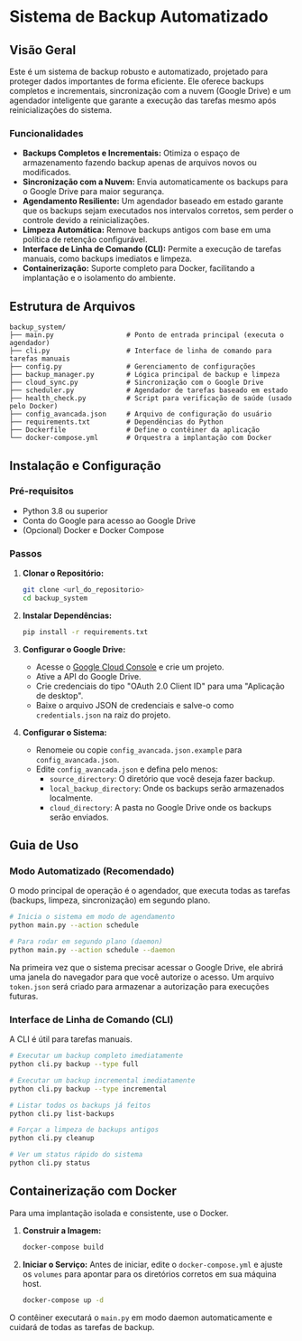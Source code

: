 # Sistema de Backup Automatizado

##  Visão Geral

Este é um sistema de backup robusto e automatizado, projetado para proteger dados importantes de forma eficiente. Ele oferece backups completos e incrementais, sincronização com a nuvem (Google Drive) e um agendador inteligente que garante a execução das tarefas mesmo após reinicializações do sistema.

### Funcionalidades

- **Backups Completos e Incrementais:** Otimiza o espaço de armazenamento fazendo backup apenas de arquivos novos ou modificados.
- **Sincronização com a Nuvem:** Envia automaticamente os backups para o Google Drive para maior segurança.
- **Agendamento Resiliente:** Um agendador baseado em estado garante que os backups sejam executados nos intervalos corretos, sem perder o controle devido a reinicializações.
- **Limpeza Automática:** Remove backups antigos com base em uma política de retenção configurável.
- **Interface de Linha de Comando (CLI):** Permite a execução de tarefas manuais, como backups imediatos e limpeza.
- **Containerização:** Suporte completo para Docker, facilitando a implantação e o isolamento do ambiente.

## Estrutura de Arquivos

```
backup_system/
├── main.py                  # Ponto de entrada principal (executa o agendador)
├── cli.py                   # Interface de linha de comando para tarefas manuais
├── config.py                # Gerenciamento de configurações
├── backup_manager.py        # Lógica principal de backup e limpeza
├── cloud_sync.py            # Sincronização com o Google Drive
├── scheduler.py             # Agendador de tarefas baseado em estado
├── health_check.py          # Script para verificação de saúde (usado pelo Docker)
├── config_avancada.json     # Arquivo de configuração do usuário
├── requirements.txt         # Dependências do Python
├── Dockerfile               # Define o contêiner da aplicação
└── docker-compose.yml       # Orquestra a implantação com Docker
```

## Instalação e Configuração

### Pré-requisitos

- Python 3.8 ou superior
- Conta do Google para acesso ao Google Drive
- (Opcional) Docker e Docker Compose

### Passos

1.  **Clonar o Repositório:**
    ```bash
    git clone <url_do_repositorio>
    cd backup_system
    ```

2.  **Instalar Dependências:**
    ```bash
    pip install -r requirements.txt
    ```

3.  **Configurar o Google Drive:**
    - Acesse o [Google Cloud Console](https://console.cloud.google.com) e crie um projeto.
    - Ative a API do Google Drive.
    - Crie credenciais do tipo "OAuth 2.0 Client ID" para uma "Aplicação de desktop".
    - Baixe o arquivo JSON de credenciais e salve-o como `credentials.json` na raiz do projeto.

4.  **Configurar o Sistema:**
    - Renomeie ou copie `config_avancada.json.example` para `config_avancada.json`.
    - Edite `config_avancada.json` e defina pelo menos:
      - `source_directory`: O diretório que você deseja fazer backup.
      - `local_backup_directory`: Onde os backups serão armazenados localmente.
      - `cloud_directory`: A pasta no Google Drive onde os backups serão enviados.

## Guia de Uso

### Modo Automatizado (Recomendado)

O modo principal de operação é o agendador, que executa todas as tarefas (backups, limpeza, sincronização) em segundo plano.

```bash
# Inicia o sistema em modo de agendamento
python main.py --action schedule

# Para rodar em segundo plano (daemon)
python main.py --action schedule --daemon
```

Na primeira vez que o sistema precisar acessar o Google Drive, ele abrirá uma janela do navegador para que você autorize o acesso. Um arquivo `token.json` será criado para armazenar a autorização para execuções futuras.

### Interface de Linha de Comando (CLI)

A CLI é útil para tarefas manuais.

```bash
# Executar um backup completo imediatamente
python cli.py backup --type full

# Executar um backup incremental imediatamente
python cli.py backup --type incremental

# Listar todos os backups já feitos
python cli.py list-backups

# Forçar a limpeza de backups antigos
python cli.py cleanup

# Ver um status rápido do sistema
python cli.py status
```

## Containerização com Docker

Para uma implantação isolada e consistente, use o Docker.

1.  **Construir a Imagem:**
    ```bash
    docker-compose build
    ```

2.  **Iniciar o Serviço:**
    Antes de iniciar, edite o `docker-compose.yml` e ajuste os `volumes` para apontar para os diretórios corretos em sua máquina host.
    ```bash
    docker-compose up -d
    ```

O contêiner executará o `main.py` em modo daemon automaticamente e cuidará de todas as tarefas de backup.
